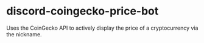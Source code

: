 # discord-coingecko-price-bot
Uses the CoinGecko API to actively display the price of a cryptocurrency via the nickname.

